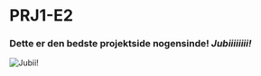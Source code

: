 # PRJ1-E2

### Dette er den bedste projektside nogensinde! _Jubiiiiiiii!_
![Jubii!](https://thumbs.dreamstime.com/z/successful-business-team-celebration-13340923.jpg)
